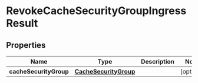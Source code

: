 

# RevokeCacheSecurityGroupIngressResult


## Properties

| Name | Type | Description | Notes |
|------------ | ------------- | ------------- | -------------|
|**cacheSecurityGroup** | [**CacheSecurityGroup**](CacheSecurityGroup.md) |  |  [optional] |



